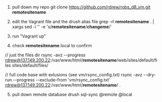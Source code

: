 1. pull down my repo
git clone https://github.com/rdrew/robs_d8_vm.git __remotesitename__

2. edit the Vagrant file and the drush alias file
grep -rl __remotesitename__ . | xargs sed -i '' -e 's/__remotesitename__/**changeme**/'

3. run "Vagrant up"

4. check __remotesitename__.local to confirm

// just the files dir
rsync -avz --progress rdrew@137.149.200.22:/var/www/html/__remotesitename__/web/sites/default/files sites/default/files/	

// full code base with exlusions (see vm/rsync_config.txt)
rsync -avz --dry-run --progress --exclude-from 'vm/rsync_config.txt' rdrew@137.149.200.22:/var/www/html/__remotesitename__/ .

5. pull down remote database
drush sql-sync @remote @local
